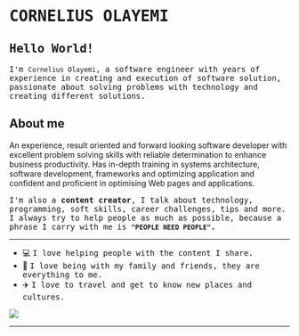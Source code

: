 # <samp>CORNELIUS OLAYEMI</samp>

## <samp>Hello World!</samp>

<samp>I'm ```Cornelius Olayemi```, a software engineer with years of experience in creating and execution of software solution,  passionate about solving problems with technology and creating different solutions.

## About me
An experience, result oriented and forward looking software developer with excellent problem solving skills with reliable determination to enhance business productivity. Has in-depth training in systems architecture, software development, frameworks and optimizing application and confident and proficient in optimising Web pages and applications.
 
<samp>I'm also a __content creator__, I talk about technology, programming, soft skills, career challenges, tips and more. I always try to help people as much as possible, because a phrase I carry with me is __```"PEOPLE NEED PEOPLE"```.__</samp>
 
---
- 💻&nbsp;<samp>I love helping people with the content I share.</samp>
- 🏡&nbsp;<samp>I love being with my family and friends, they are everything to me.</samp>
- ✈️&nbsp;<samp>I love to travel and get to know new places and cultures.</samp>
<img src="https://images.unsplash.com/photo-1610563166150-b34df4f3bcd6?ixlib=rb-4.0.3&ixid=MnwxMjA3fDB8MHxzZWFyY2h8Mnx8c29mdHdhcmUlMjBkZXZlbG9wbWVudHxlbnwwfHwwfHw%3D&auto=format&fit=crop&w=500&q=60">

---
